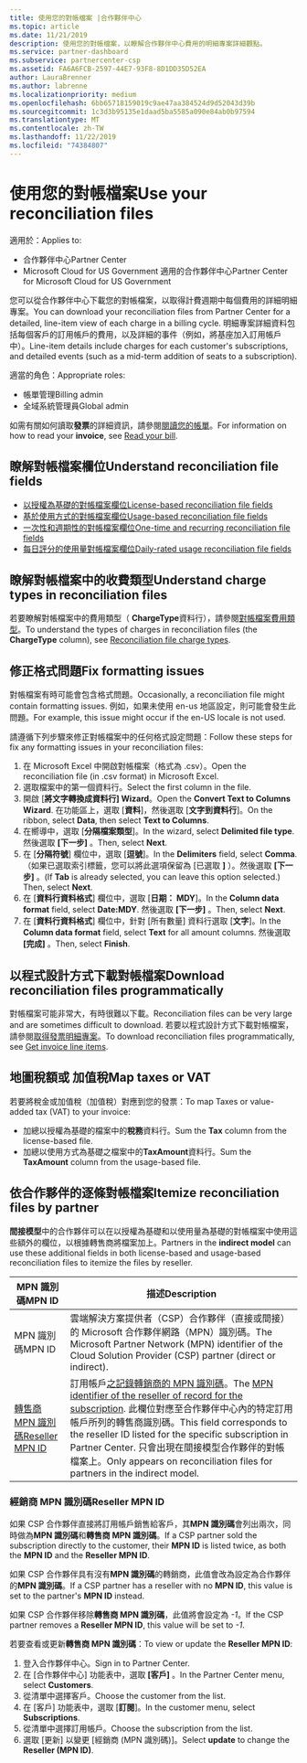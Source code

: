 ```yaml
---
title: 使用您的對帳檔案 |合作夥伴中心
ms.topic: article
ms.date: 11/21/2019
description: 使用您的對帳檔案，以瞭解合作夥伴中心費用的明細專案詳細觀點。
ms.service: partner-dashboard
ms.subservice: partnercenter-csp
ms.assetid: FA6A6FCB-2597-44E7-93F8-8D1DD35D52EA
author: LauraBrenner
ms.author: labrenne
ms.localizationpriority: medium
ms.openlocfilehash: 6bb65718159019c9ae47aa384524d9d52043d39b
ms.sourcegitcommit: 1c3d3b95135e1daad5ba5585a090e84ab0b97594
ms.translationtype: MT
ms.contentlocale: zh-TW
ms.lasthandoff: 11/22/2019
ms.locfileid: "74384807"
---
```

# <a name="use-your-reconciliation-files"></a><span data-ttu-id="a038c-103">使用您的對帳檔案</span><span class="sxs-lookup"><span data-stu-id="a038c-103">Use your reconciliation files</span></span>

<span data-ttu-id="a038c-104">適用於：</span><span class="sxs-lookup"><span data-stu-id="a038c-104">Applies to:</span></span>

- <span data-ttu-id="a038c-105">合作夥伴中心</span><span class="sxs-lookup"><span data-stu-id="a038c-105">Partner Center</span></span>
- <span data-ttu-id="a038c-106">Microsoft Cloud for US Government 適用的合作夥伴中心</span><span class="sxs-lookup"><span data-stu-id="a038c-106">Partner Center for Microsoft Cloud for US Government</span></span>

<span data-ttu-id="a038c-107">您可以從合作夥伴中心下載您的對帳檔案，以取得計費週期中每個費用的詳細明細專案。</span><span class="sxs-lookup"><span data-stu-id="a038c-107">You can download your reconciliation files from Partner Center for a detailed, line-item view of each charge in a billing cycle.</span></span> <span data-ttu-id="a038c-108">明細專案詳細資料包括每個客戶的訂用帳戶的費用，以及詳細的事件（例如，將基座加入訂用帳戶中）。</span><span class="sxs-lookup"><span data-stu-id="a038c-108">Line-item details include charges for each customer's subscriptions, and detailed events (such as a mid-term addition of seats to a subscription).</span></span>

<span data-ttu-id="a038c-109">適當的角色：</span><span class="sxs-lookup"><span data-stu-id="a038c-109">Appropriate roles:</span></span>

- <span data-ttu-id="a038c-110">帳單管理</span><span class="sxs-lookup"><span data-stu-id="a038c-110">Billing admin</span></span>
- <span data-ttu-id="a038c-111">全域系統管理員</span><span class="sxs-lookup"><span data-stu-id="a038c-111">Global admin</span></span>

<span data-ttu-id="a038c-112">如需有關如何讀取**發票**的詳細資訊，請參閱[閱讀您的帳單](read-your-bill.md)。</span><span class="sxs-lookup"><span data-stu-id="a038c-112">For information on how to read your **invoice**, see [Read your bill](read-your-bill.md).</span></span>

## <a name="understand-reconciliation-file-fields"></a><span data-ttu-id="a038c-113">瞭解對帳檔案欄位</span><span class="sxs-lookup"><span data-stu-id="a038c-113">Understand reconciliation file fields</span></span>

- [<span data-ttu-id="a038c-114">以授權為基礎的對帳檔案欄位</span><span class="sxs-lookup"><span data-stu-id="a038c-114">License-based reconciliation file fields</span></span>](license-based-recon-files.md)
- [<span data-ttu-id="a038c-115">基於使用方式的對帳檔案欄位</span><span class="sxs-lookup"><span data-stu-id="a038c-115">Usage-based reconciliation file fields</span></span>](usage-based-recon-files.md)
- [<span data-ttu-id="a038c-116">一次性和週期性的對帳檔案欄位</span><span class="sxs-lookup"><span data-stu-id="a038c-116">One-time and recurring reconciliation file fields</span></span>](one-time-recurring-recon-files.md)
- [<span data-ttu-id="a038c-117">每日評分的使用量對帳檔案欄位</span><span class="sxs-lookup"><span data-stu-id="a038c-117">Daily-rated usage reconciliation file fields</span></span>](daily-rated-usage-recon-files.md)

## <a name="understand-charge-types-in-reconciliation-files"></a><span data-ttu-id="a038c-118">瞭解對帳檔案中的收費類型</span><span class="sxs-lookup"><span data-stu-id="a038c-118">Understand charge types in reconciliation files</span></span>

<span data-ttu-id="a038c-119">若要瞭解對帳檔案中的費用類型（ **ChargeType**資料行），請參閱[對帳檔案費用類型](recon-file-charge-types.md)。</span><span class="sxs-lookup"><span data-stu-id="a038c-119">To understand the types of charges in reconciliation files (the **ChargeType** column), see [Reconciliation file charge types](recon-file-charge-types.md).</span></span>

## <a name="fix-formatting-issues"></a><span data-ttu-id="a038c-120">修正格式問題</span><span class="sxs-lookup"><span data-stu-id="a038c-120">Fix formatting issues</span></span>

<span data-ttu-id="a038c-121">對帳檔案有時可能會包含格式問題。</span><span class="sxs-lookup"><span data-stu-id="a038c-121">Occasionally, a reconciliation file might contain formatting issues.</span></span> <span data-ttu-id="a038c-122">例如，如果未使用 en-us 地區設定，則可能會發生此問題。</span><span class="sxs-lookup"><span data-stu-id="a038c-122">For example, this issue might occur if the en-US locale is not used.</span></span>

<span data-ttu-id="a038c-123">請遵循下列步驟來修正對帳檔案中的任何格式設定問題：</span><span class="sxs-lookup"><span data-stu-id="a038c-123">Follow these steps for fix any formatting issues in your reconciliation files:</span></span>

1. <span data-ttu-id="a038c-124">在 Microsoft Excel 中開啟對帳檔案（格式為 .csv）。</span><span class="sxs-lookup"><span data-stu-id="a038c-124">Open the reconciliation file (in .csv format) in Microsoft Excel.</span></span>
2. <span data-ttu-id="a038c-125">選取檔案中的第一個資料行。</span><span class="sxs-lookup"><span data-stu-id="a038c-125">Select the first column in the file.</span></span>
3. <span data-ttu-id="a038c-126">開啟 [**將文字轉換成資料行] Wizard**。</span><span class="sxs-lookup"><span data-stu-id="a038c-126">Open the **Convert Text to Columns Wizard**.</span></span> <span data-ttu-id="a038c-127">在功能區上，選取 [**資料**]，然後選取 [**文字到資料行**]。</span><span class="sxs-lookup"><span data-stu-id="a038c-127">On the ribbon, select **Data**, then select **Text to Columns**.</span></span>
4. <span data-ttu-id="a038c-128">在嚮導中，選取 [**分隔檔案類型**]。</span><span class="sxs-lookup"><span data-stu-id="a038c-128">In the wizard, select **Delimited file type**.</span></span> <span data-ttu-id="a038c-129">然後選取 **[下一步]** 。</span><span class="sxs-lookup"><span data-stu-id="a038c-129">Then, select **Next**.</span></span>
5. <span data-ttu-id="a038c-130">在 [**分隔符號**] 欄位中，選取 [**逗號**]。</span><span class="sxs-lookup"><span data-stu-id="a038c-130">In the **Delimiters** field, select **Comma**.</span></span> <span data-ttu-id="a038c-131">（如果已選取索引標籤，您可以將此選項保留為 [已選取 **]** ）。然後選取 **[下一步]** 。</span><span class="sxs-lookup"><span data-stu-id="a038c-131">(If **Tab** is already selected, you can leave this option selected.) Then, select **Next**.</span></span>
6. <span data-ttu-id="a038c-132">在 [**資料行資料格式**] 欄位中，選取 [**日期： MDY**]。</span><span class="sxs-lookup"><span data-stu-id="a038c-132">In the **Column data format** field, select **Date:MDY**.</span></span> <span data-ttu-id="a038c-133">然後選取 **[下一步]** 。</span><span class="sxs-lookup"><span data-stu-id="a038c-133">Then, select **Next**.</span></span>
7. <span data-ttu-id="a038c-134">在 [**資料行資料格式**] 欄位中，針對 [所有數量] 資料行選取 [**文字**]。</span><span class="sxs-lookup"><span data-stu-id="a038c-134">In the **Column data format** field, select **Text** for all amount columns.</span></span> <span data-ttu-id="a038c-135">然後選取 **[完成]** 。</span><span class="sxs-lookup"><span data-stu-id="a038c-135">Then, select **Finish**.</span></span>

## <a name="download-reconciliation-files-programmatically"></a><span data-ttu-id="a038c-136">以程式設計方式下載對帳檔案</span><span class="sxs-lookup"><span data-stu-id="a038c-136">Download reconciliation files programmatically</span></span>

<span data-ttu-id="a038c-137">對帳檔案可能非常大，有時很難以下載。</span><span class="sxs-lookup"><span data-stu-id="a038c-137">Reconciliation files can be very large and are sometimes difficult to download.</span></span> <span data-ttu-id="a038c-138">若要以程式設計方式下載對帳檔案，請參閱[取得發票明細專案](https://docs.microsoft.com/partner-center/develop/get-invoiceline-items)。</span><span class="sxs-lookup"><span data-stu-id="a038c-138">To download reconciliation files programmatically, see [Get invoice line items](https://docs.microsoft.com/partner-center/develop/get-invoiceline-items).</span></span>

## <a name="map-taxes-or-vat"></a><span data-ttu-id="a038c-139">地圖稅額或 加值稅</span><span class="sxs-lookup"><span data-stu-id="a038c-139">Map taxes or VAT</span></span>

<span data-ttu-id="a038c-140">若要將稅金或加值稅（加值稅）對應到您的發票：</span><span class="sxs-lookup"><span data-stu-id="a038c-140">To map Taxes or value-added tax (VAT) to your invoice:</span></span>

- <span data-ttu-id="a038c-141">加總以授權為基礎的檔案中的**稅務**資料行。</span><span class="sxs-lookup"><span data-stu-id="a038c-141">Sum the **Tax** column from the license-based file.</span></span>
- <span data-ttu-id="a038c-142">加總以使用方式為基礎之檔案中的**TaxAmount**資料行。</span><span class="sxs-lookup"><span data-stu-id="a038c-142">Sum the **TaxAmount** column from the usage-based file.</span></span>

## <a name="itemize-reconciliation-files-by-partner"></a><span data-ttu-id="a038c-143">依合作夥伴的逐條對帳檔案</span><span class="sxs-lookup"><span data-stu-id="a038c-143">Itemize reconciliation files by partner</span></span>

<span data-ttu-id="a038c-144">**間接模型**中的合作夥伴可以在以授權為基礎和以使用量為基礎的對帳檔案中使用這些額外的欄位，以根據轉售商將檔案加上。</span><span class="sxs-lookup"><span data-stu-id="a038c-144">Partners in the **indirect model** can use these additional fields in both license-based and usage-based reconciliation files to itemize the files by reseller.</span></span>

| <span data-ttu-id="a038c-145">MPN 識別碼</span><span class="sxs-lookup"><span data-stu-id="a038c-145">MPN ID</span></span> | <span data-ttu-id="a038c-146">描述</span><span class="sxs-lookup"><span data-stu-id="a038c-146">Description</span></span> |
| ------ | ----------- |
| <span data-ttu-id="a038c-147">MPN 識別碼</span><span class="sxs-lookup"><span data-stu-id="a038c-147">MPN ID</span></span> | <span data-ttu-id="a038c-148">雲端解決方案提供者（CSP）合作夥伴（直接或間接）的 Microsoft 合作夥伴網路（MPN）識別碼。</span><span class="sxs-lookup"><span data-stu-id="a038c-148">The Microsoft Partner Network (MPN) identifier of the Cloud Solution Provider (CSP) partner (direct or indirect).</span></span> |
| [<span data-ttu-id="a038c-149">轉售商 MPN 識別碼</span><span class="sxs-lookup"><span data-stu-id="a038c-149">Reseller MPN ID</span></span>](#reseller-mpn-id) | <span data-ttu-id="a038c-150">訂用帳戶[之記錄轉銷商的 MPN 識別碼](#reseller-mpn-id)。</span><span class="sxs-lookup"><span data-stu-id="a038c-150">The [MPN identifier of the reseller of record for the subscription](#reseller-mpn-id).</span></span> <span data-ttu-id="a038c-151">此欄位對應至合作夥伴中心內的特定訂用帳戶所列的轉售商識別碼。</span><span class="sxs-lookup"><span data-stu-id="a038c-151">This field corresponds to the reseller ID listed for the specific subscription in Partner Center.</span></span> <span data-ttu-id="a038c-152">只會出現在間接模型合作夥伴的對帳檔案上。</span><span class="sxs-lookup"><span data-stu-id="a038c-152">Only appears on reconciliation files for partners in the indirect model.</span></span> |

### <a name="reseller-mpn-id"></a><span data-ttu-id="a038c-153">經銷商 MPN 識別碼</span><span class="sxs-lookup"><span data-stu-id="a038c-153">Reseller MPN ID</span></span>

<span data-ttu-id="a038c-154">如果 CSP 合作夥伴直接將訂用帳戶銷售給客戶，其**MPN 識別碼**會列出兩次，同時做為**MPN 識別碼**和**轉售商 MPN 識別碼**。</span><span class="sxs-lookup"><span data-stu-id="a038c-154">If a CSP partner sold the subscription directly to the customer, their **MPN ID** is listed twice, as both the **MPN ID** and the **Reseller MPN ID**.</span></span>

<span data-ttu-id="a038c-155">如果 CSP 合作夥伴具有沒有**MPN 識別碼**的轉銷商，此值會改為設定為合作夥伴的**MPN 識別碼**。</span><span class="sxs-lookup"><span data-stu-id="a038c-155">If a CSP partner has a reseller with no **MPN ID**, this value is set to the partner's **MPN ID** instead.</span></span>

<span data-ttu-id="a038c-156">如果 CSP 合作夥伴移除**轉售商 MPN 識別碼**，此值將會設定為 *-1*。</span><span class="sxs-lookup"><span data-stu-id="a038c-156">If the CSP partner removes a **Reseller MPN ID**, this value will be set to *-1*.</span></span>

<span data-ttu-id="a038c-157">若要查看或更新**轉售商 MPN 識別碼**：</span><span class="sxs-lookup"><span data-stu-id="a038c-157">To view or update the **Reseller MPN ID**:</span></span>

1. <span data-ttu-id="a038c-158">登入合作夥伴中心。</span><span class="sxs-lookup"><span data-stu-id="a038c-158">Sign in to Partner Center.</span></span>
2. <span data-ttu-id="a038c-159">在 \[合作夥伴中心\] 功能表中，選取 **\[客戶\]** 。</span><span class="sxs-lookup"><span data-stu-id="a038c-159">In the Partner Center menu, select **Customers**.</span></span>
3. <span data-ttu-id="a038c-160">從清單中選擇客戶。</span><span class="sxs-lookup"><span data-stu-id="a038c-160">Choose the customer from the list.</span></span>
4. <span data-ttu-id="a038c-161">在 [客戶] 功能表中，選取 [**訂閱**]。</span><span class="sxs-lookup"><span data-stu-id="a038c-161">In the customer menu, select **Subscriptions**.</span></span>
5. <span data-ttu-id="a038c-162">從清單中選擇訂用帳戶。</span><span class="sxs-lookup"><span data-stu-id="a038c-162">Choose the subscription from the list.</span></span>
6. <span data-ttu-id="a038c-163">選取 \[更新\] 以變更 \[經銷商 (MPN 識別碼)\]。</span><span class="sxs-lookup"><span data-stu-id="a038c-163">Select **update** to change the **Reseller (MPN ID)**.</span></span>

